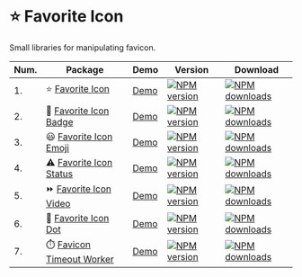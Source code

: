 ⭐ Favorite Icon
=============

Small libraries for manipulating favicon.

| Num. | Package        | Demo           | Version   | Download |
| ---- | -------------- | -------------- | ------- | ------ |
| 1. | ⭐ [Favorite Icon](./packages/favorite-icon) | [Demo](https://favorite-icon.github.io/favorite-icon/examples/index.html) | [![NPM version](https://img.shields.io/npm/v/favorite-icon.svg?style=flat)](https://www.npmjs.com/package/favorite-icon) | [![NPM downloads](https://img.shields.io/npm/dm/favorite-icon.svg?style=flat)](https://www.npmjs.com/package/favorite-icon) |
| 2. | 📛 [Favorite Icon Badge](./packages/favorite-icon-badge)| [Demo](https://favorite-icon.github.io/favorite-icon/examples/badge.html) | [![NPM version](https://img.shields.io/npm/v/favorite-icon-badge.svg?style=flat)](https://www.npmjs.com/package/favorite-icon-badge) | [![NPM downloads](https://img.shields.io/npm/dm/favorite-icon-badge.svg?style=flat)](https://www.npmjs.com/package/favorite-icon-badge) |
| 3. | 😃 [Favorite Icon Emoji](./packages/favorite-icon-emoji) | [Demo](https://favorite-icon.github.io/favorite-icon/examples/emoji.html) | [![NPM version](https://img.shields.io/npm/v/favorite-icon-emoji.svg?style=flat)](https://www.npmjs.com/package/favorite-icon-emoji) | [![NPM downloads](https://img.shields.io/npm/dm/favorite-icon-emoji.svg?style=flat)](https://www.npmjs.com/package/favorite-icon-emoji) |
| 4. | ⚠️ [Favorite Icon Status](./packages/favorite-icon-status) | [Demo](https://favorite-icon.github.io/favorite-icon/examples/status.html) | [![NPM version](https://img.shields.io/npm/v/favorite-icon-status.svg?style=flat)](https://www.npmjs.com/package/favorite-icon-status) | [![NPM downloads](https://img.shields.io/npm/dm/favorite-icon-status.svg?style=flat)](https://www.npmjs.com/package/favorite-icon-status) |
| 5. | ⏩ [Favorite Icon Video](./packages/favorite-icon-video) | [Demo](https://favorite-icon.github.io/favorite-icon/examples/video.html) | [![NPM version](https://img.shields.io/npm/v/favorite-icon-video.svg?style=flat)](https://www.npmjs.com/package/favorite-icon-video) | [![NPM downloads](https://img.shields.io/npm/dm/favorite-icon-video.svg?style=flat)](https://www.npmjs.com/package/favorite-icon-video) |
| 6. | 🔴 [Favorite Icon Dot](./packages/favorite-icon-dot) | [Demo](https://favorite-icon.github.io/favorite-icon/examples/dot.html) | [![NPM version](https://img.shields.io/npm/v/favorite-icon-dot.svg?style=flat)](https://www.npmjs.com/package/favorite-icon-dot) | [![NPM downloads](https://img.shields.io/npm/dm/favorite-icon-dot.svg?style=flat)](https://www.npmjs.com/package/favorite-icon-dot) |
| 7. | ⏱️ [Favicon Timeout Worker](./packages/timeout-worker) | [Demo](https://favorite-icon.github.io/favorite-icon/examples/blinking-dot.html) | [![NPM version](https://img.shields.io/npm/v/favicon-timeout-worker.svg?style=flat)](https://www.npmjs.com/package/favicon-timeout-worker) | [![NPM downloads](https://img.shields.io/npm/dm/favicon-timeout-worker.svg?style=flat)](https://www.npmjs.com/package/favicon-timeout-worker) |
